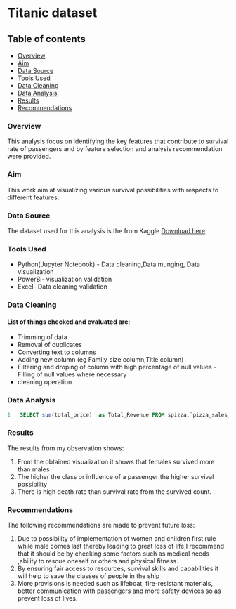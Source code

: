# Titanic dataset
## Table of contents 
- [ Overview](#overview)
- [Aim](#aim)
- [Data Source](#data-source)
- [Tools Used](#tools-used)
- [Data Cleaning](#data-cleaning)
- [Data Analysis](#data-analysis)
- [Results](#results)
- [Recommendations](#recommendations)
### Overview
This analysis focus on identifying the key features that contribute to survival rate of passengers and by  feature selection and analysis recommendation were provided.


### Aim
This work aim at visualizing various survival possibilities with respects to different features.

### Data Source
The dataset used for this analysis is the from Kaggle
[Download here]( https://www.kaggle.com/c/titanic/data?select=train.csv)
### Tools Used
- Python(Jupyter  Notebook) - Data cleaning,Data munging, Data visualization
- PowerBi- visualization validation
- Excel- Data cleaning validation
### Data Cleaning
 #### List of things checked and evaluated are:
 - Trimming of data
 - Removal of duplicates
 - Converting text to columns
- Adding new column (eg Family_size column,Title column)
 - Filtering and droping of column with high percentage of null values
  -Filling of null values where necessary
- cleaning operation
 ### Data Analysis
```SQL
1	SELECT sum(total_price)  as Total_Revenue FROM spizza.`pizza_sales_excel_file - copy`;
```
### Results
The results from my observation shows:
1.	From the obtained visualization it shows that females survived more than males
2.	The higher the class or influence of a passenger the higher survival possibility
3.	There is high death rate than survival rate from the survived count.

### Recommendations
The following recommendations are made to prevent future loss:
1.	Due to possibility of implementation of women and children first rule while male comes last thereby leading to great loss of life,I recommend that it should be by checking some factors such as medical needs ,ability to rescue oneself or others and physical fitness.
2.	By ensuring fair access to resources, survival skills and capabilities it will help to save the classes of people in the ship
3.	More provisions is needed such as lifeboat, fire-resistant materials, better communication with passengers and more safety devices so as prevent loss of lives.
